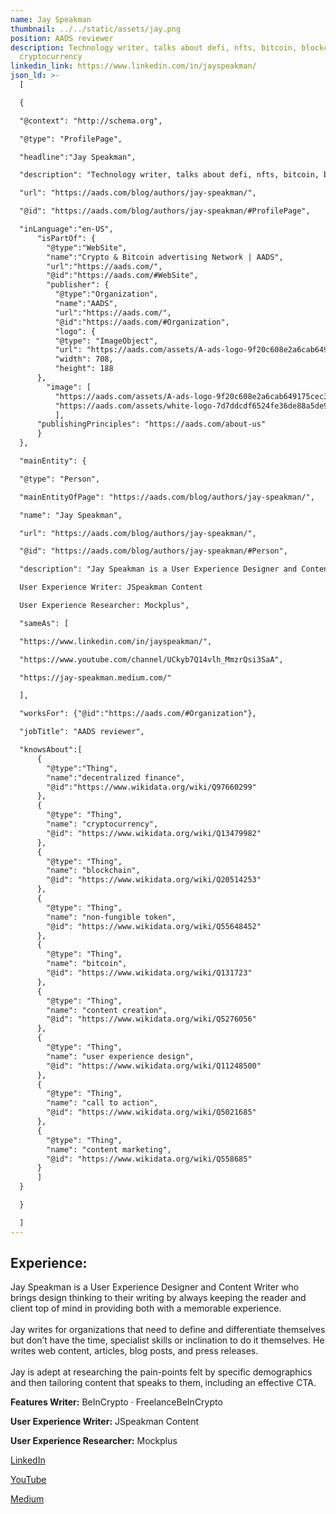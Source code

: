 ```yaml
---
name: Jay Speakman
thumbnail: ../../static/assets/jay.png
position: AADS reviewer
description: Technology writer, talks about defi, nfts, bitcoin, blockchain, and
  cryptocurrency
linkedin_link: https://www.linkedin.com/in/jayspeakman/
json_ld: >-
  [

  {

  "@context": "http://schema.org",

  "@type": "ProfilePage",

  "headline":"Jay Speakman",

  "description": "Technology writer, talks about defi, nfts, bitcoin, blockchain, and cryptocurrency",

  "url": "https://aads.com/blog/authors/jay-speakman/",

  "@id": "https://aads.com/blog/authors/jay-speakman/#ProfilePage",

  "inLanguage":"en-US",
      "isPartOf": {
        "@type":"WebSite",
        "name":"Crypto & Bitcoin advertising Network | AADS",
        "url":"https://aads.com/",
        "@id":"https://aads.com/#WebSite",
        "publisher": {
          "@type":"Organization",
          "name":"AADS",
          "url":"https://aads.com/",
          "@id":"https://aads.com/#Organization",
          "logo": {
          "@type": "ImageObject",
          "url": "https://aads.com/assets/A-ads-logo-9f20c608e2a6cab649175cec3c3976253264542bc7b570a5de64eb3e206b5935.svg",
          "width": 708,
          "height": 188
      },
  	    "image": [
          "https://aads.com/assets/A-ads-logo-9f20c608e2a6cab649175cec3c3976253264542bc7b570a5de64eb3e206b5935.svg",
          "https://aads.com/assets/white-logo-7d7ddcdf6524fe36de88a5de9e76e6c6a6401b5e78910c27c1f0e7213cdc97bb.svg"
          ],
  	  "publishingPrinciples": "https://aads.com/about-us"
      }
  },

  "mainEntity": {

  "@type": "Person",

  "mainEntityOfPage": "https://aads.com/blog/authors/jay-speakman/",

  "name": "Jay Speakman",

  "url": "https://aads.com/blog/authors/jay-speakman/",

  "@id": "https://aads.com/blog/authors/jay-speakman/#Person",

  "description": "Jay Speakman is a User Experience Designer and Content Writer who brings design thinking to their writing by always keeping the reader and client top of mind in providing both with a memorable experience. Jay writes for organizations that need to define and differentiate themselves but don’t have the time, specialist skills or inclination to do it themselves. He writes web content, articles, blog posts, and press releases. Jay is adept at researching the pain-points felt by specific demographics and then tailoring content that speaks to them, including an effective CTA. Features Writer: BeInCrypto· FreelanceBeInCrypto

  User Experience Writer: JSpeakman Content

  User Experience Researcher: Mockplus",

  "sameAs": [

  "https://www.linkedin.com/in/jayspeakman/",

  "https://www.youtube.com/channel/UCkyb7Q14vlh_MmzrQsi3SaA",

  "https://jay-speakman.medium.com/"

  ],

  "worksFor": {"@id":"https://aads.com/#Organization"},

  "jobTitle": "AADS reviewer",

  "knowsAbout":[
      {
        "@type":"Thing",
        "name":"decentralized finance",
        "@id":"https://www.wikidata.org/wiki/Q97660299"
      },
      {
        "@type": "Thing",
        "name": "cryptocurrency",
        "@id": "https://www.wikidata.org/wiki/Q13479982"
      },
      {
        "@type": "Thing",
        "name": "blockchain",
        "@id": "https://www.wikidata.org/wiki/Q20514253"
      },
      {
        "@type": "Thing",
        "name": "non-fungible token",
        "@id": "https://www.wikidata.org/wiki/Q55648452"
      },
      {
        "@type": "Thing",
        "name": "bitcoin",
        "@id": "https://www.wikidata.org/wiki/Q131723"
      },	
      {
        "@type": "Thing",
        "name": "content creation",
        "@id": "https://www.wikidata.org/wiki/Q5276056"
      },
      {
        "@type": "Thing",
        "name": "user experience design",
        "@id": "https://www.wikidata.org/wiki/Q11248500"
      },
      {
        "@type": "Thing",
        "name": "call to action",
        "@id": "https://www.wikidata.org/wiki/Q5021685"
      },
      {
        "@type": "Thing",
        "name": "content marketing",
        "@id": "https://www.wikidata.org/wiki/Q558685"
      }	
      ]
  }

  }

  ]
---
```

## Experience: 

Jay Speakman is a User Experience Designer and Content Writer who brings design thinking to their writing by always keeping the reader and client top of mind in providing both with a memorable experience. \
\
Jay writes for organizations that need to define and differentiate themselves but don’t have the time, specialist skills or inclination to do it themselves. He writes web content, articles, blog posts, and press releases.\
\
Jay is adept at researching the pain-points felt by specific demographics and then tailoring content that speaks to them, including an effective CTA.

**Features Writer:** BeInCrypto · FreelanceBeInCrypto [](https://www.linkedin.com/search/results/all/?keywords=JSpeakman+Content)

**User Experience Writer:** JSpeakman Content 

**User Experience Researcher:** Mockplus 

[L﻿inkedIn](https://www.linkedin.com/in/jayspeakman/)

[Y﻿ouTube](https://www.youtube.com/channel/UCkyb7Q14vlh_MmzrQsi3SaA) 

[M﻿edium](https://jay-speakman.medium.com/)

